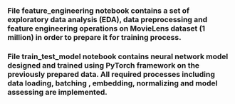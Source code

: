 ### File feature_engineering notebook contains a set of exploratory data analysis (EDA), data preprocessing and feature engineering operations on MovieLens dataset (1 million) in order to prepare it for training process.

### File train_test_model notebook contains neural network model designed and trained using PyTorch framework on the previously prepared data. All required processes including data loading, batching , embedding, normalizing and model assessing are implemented.